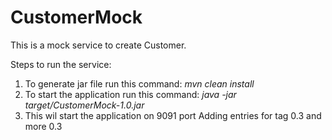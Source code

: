 # CustomerMock
This is a mock service to create Customer.

Steps to run the service:
1) To generate jar file run this command: _mvn clean install_
2) To start the application run this command: _java -jar target/CustomerMock-1.0.jar_
3) This wil start the application on 9091 port
Adding entries for tag 0.3 and more 0.3
